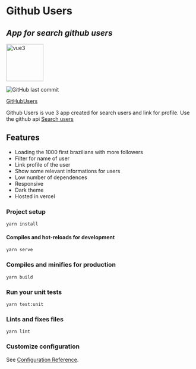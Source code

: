 # **Github Users**
## _App for search github users_

<img width="100" alt="vue3" src="https://pbs.twimg.com/media/EiNmaOCXsAI2sp-.png">

![GitHub last commit](https://img.shields.io/github/last-commit/Victorb999/GithubUsers)

[GitHubUsers](https://github-users-search.vercel.app/)

Github Users is vue 3 app created for search users and link for profile.
Use the github api [Search users](https://docs.github.com/en/rest/reference/search#search-users "Search users")

## Features

- Loading the 1000 first brazilians with more followers
- Filter for name of user
- Link profile of the user
- Show some relevant informations for users
- Low number of dependences
- Responsive
- Dark theme
- Hosted in vercel

### Project setup
```
yarn install
```
#### Compiles and hot-reloads for development
```
yarn serve
```
### Compiles and minifies for production
```
yarn build
```
### Run your unit tests
```
yarn test:unit
```
### Lints and fixes files
```
yarn lint
```
### Customize configuration
See [Configuration Reference](https://cli.vuejs.org/config/).

